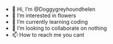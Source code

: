 - 👋 Hi, I’m @Doggygreyhoundhelen
- 👀 I’m interested in flowers
- 🌱 I’m currently learning coding
- 💞️ I’m looking to collaborate on nothing
- 📫 How to reach me you cant

<!---
Doggygreyhoundhelen/Doggygreyhoundhelen is a ✨ special ✨ repository because its `README.md` (this file) appears on your GitHub profile.
You can click the Preview link to take a look at your changes.
--->
